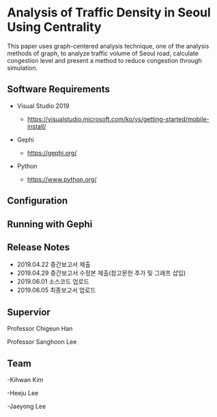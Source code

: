 Analysis of Traffic Density in Seoul Using Centrality
=============
This paper uses graph-centered analysis technique, one of the analysis methods of graph, to analyze traffic volume of Seoul road, calculate congestion level and present a method to reduce congestion through simulation.

Software Requirements
-------------
- Visual Studio 2019
  - https://visualstudio.microsoft.com/ko/vs/getting-started/mobile-install/


- Gephi
  - https://gephi.org/


- Python
  - https://www.python.org/
  

Configuration
-------------

Running with Gephi
-------------

Release Notes
-------------
- 2019.04.22 중간보고서 제출
- 2019.04.29 중간보고서 수정본 제출(참고문헌 추가 및 그래프 삽입)
- 2019.06.01 소스코드 업로드
- 2019.06.05 최종보고서 업로드

Supervior
-------------
Professor Chigeun Han


Professor Sanghoon Lee


Team
-------------
-Kihwan Kim


-Heeju Lee


-Jaeyong Lee
